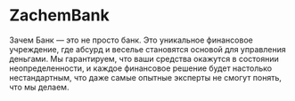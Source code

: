 # ZachemBank
Зачем Банк — это не просто банк. Это уникальное финансовое учреждение, где абсурд и веселье становятся основой для управления деньгами. Мы гарантируем, что ваши средства окажутся в состоянии неопределенности, и каждое финансовое решение будет настолько нестандартным, что даже самые опытные эксперты не смогут понять, что мы делаем.
